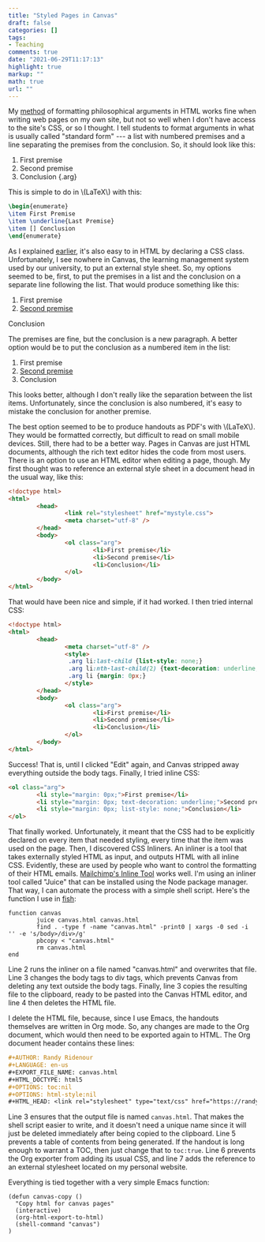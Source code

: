 ```yaml
---
title: "Styled Pages in Canvas"
draft: false
categories: []
tags:
- Teaching
comments: true
date: "2021-06-29T11:17:13"
highlight: true
markup: ""
math: true
url: ""
---
```


My [method](https://randyridenour.net/posts/arguments-in-html/) of formatting philosophical arguments in HTML works fine when writing web pages on my own site, but not so well when I don't have access to the site's CSS, or so I thought. I tell students to format arguments in what is usually called "standard form" --- a list with numbered premises and a line separating the premises from the conclusion. So, it should look like this:

1. First premise
2. Second premise
3. Conclusion
{.arg}

This is simple to do in \\(LaTeX\\) with this:

```tex
\begin{enumerate}
\item First Premise
\item \underline{Last Premise}
\item [] Conclusion
\end{enumerate}
```

As I explained [earlier](https://randyridenour.net/posts/arguments-in-html/), it's also easy to in HTML by declaring a CSS class. Unfortunately, I see nowhere in Canvas, the learning management system used by our university, to put an external style sheet. So, my options seemed to be, first, to put the premises in a list and the conclusion on a separate line following the list. That would produce something like this:

<ol>
    <li>First premise</li>
    <li><u>Second premise</u></li>
</ol>

Conclusion

The premises are fine, but the conclusion is a new paragraph. A better option would be to put the conclusion as a numbered item in the list:

<ol>
<li>First premise</li>
<li><u>Second premise</u></li>
<li>Conclusion</li>
</ol>

This looks better, although I don't really like the separation between the list items. Unfortunately, since the conclusion is also numbered, it's easy to mistake the conclusion for another premise.

The best option seemed to be to produce handouts as PDF's with \\(LaTeX\\). They would be formatted correctly, but difficult to read on small mobile devices. Still, there had to be a better way. Pages in Canvas are just HTML documents, although the rich text editor hides the code from most users. There is an option to use an HTML editor when editing a page, though. My first thought was to reference an external style sheet in a document head in the usual way, like this:

```html
<!doctype html>
<html>
		<head>
				<link rel="stylesheet" href="mystyle.css">
				<meta charset="utf-8" />
		</head>
		<body>
				<ol class="arg">
						<li>First premise</li>
						<li>Second premise</li>
						<li>Conclusion</li>
				</ol>
		</body>
</html>
```

That would have been nice and simple, if it had worked. I then tried internal CSS:

```html
<!doctype html>
<html>
		<head>
				<meta charset="utf-8" />
				<style>
				 .arg li:last-child {list-style: none;}
				 .arg li:nth-last-child(2) {text-decoration: underline;}
				 .arg li {margin: 0px;}
				</style>
		</head>
		<body>
				<ol class="arg">
						<li>First premise</li>
						<li>Second premise</li>
						<li>Conclusion</li>
				</ol>
		</body>
</html>
```

Success! That is, until I clicked "Edit" again, and Canvas stripped away everything outside the body tags. Finally, I tried inline CSS:

```html
<ol class="arg">
		<li style="margin: 0px;">First premise</li>
		<li style="margin: 0px; text-decoration: underline;">Second premise</li>
		<li style="margin: 0px; list-style: none;">Conclusion</li>
</ol>
```
That finally worked. Unfortunately, it meant that the CSS had to be explicitly declared on every item that needed styling, every time that the item was used on the page. Then, I discovered CSS Inliners. An inliner is a tool that takes externally styled HTML as input, and outputs HTML with all inline CSS. Evidently, these are used by people who want to control the formatting of their HTML emails. [Mailchimp's Inline Tool](https://templates.mailchimp.com/resources/inline-css/) works well. I'm using an inliner tool called "Juice" that can be installed using the Node package manager. That way, I can automate the process with a simple shell script. Here's the function I use in [fish](https://templates.mailchimp.com/resources/inline-css/):

```fish {linenos=true}
function canvas
		juice canvas.html canvas.html
		find . -type f -name "canvas.html" -print0 | xargs -0 sed -i '' -e 's/body>/div>/g'
		pbcopy < "canvas.html"
		rm canvas.html
end
```

Line 2 runs the inliner on a file named "canvas.html" and overwrites that file. Line 3 changes the body tags to div tags, which prevents Canvas from deleting any text outside the body tags. Finally, line 3 copies the resulting file to the clipboard, ready to be pasted into the Canvas HTML editor, and line 4 then deletes the HTML file. 

I delete the HTML file, because, since I use Emacs, the handouts themselves are written in Org mode. So, any changes are made to the Org document, which would then need to be exported again to HTML. The Org document header contains these lines:

```orgmode {linenos=true}
#+AUTHOR: Randy Ridenour
#+LANGUAGE: en-us
#+EXPORT_FILE_NAME: canvas.html
#+HTML_DOCTYPE: html5
#+OPTIONS: toc:nil
#+OPTIONS: html-style:nil
#+HTML_HEAD: <link rel="stylesheet" type="text/css" href="https://randyridenour.net/css/canvas.css"/>
```

Line 3 ensures that the output file is named `canvas.html`. That makes the shell script easier to write, and it doesn't need a unique name since it will just be deleted immediately after being copied to the clipboard. Line 5 prevents a table of contents from being generated. If the handout is long enough to warrant a TOC, then just change that to `toc:true`. Line 6 prevents the Org exporter from adding its usual CSS, and line 7 adds the reference to 
an external stylesheet located on my personal website.

Everything is tied together with a very simple Emacs function:

```elisp
(defun canvas-copy ()
  "Copy html for canvas pages"
  (interactive)
  (org-html-export-to-html)
  (shell-command "canvas")
)
```


